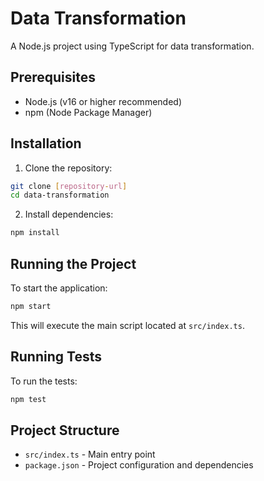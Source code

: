 # Data Transformation

A Node.js project using TypeScript for data transformation.

## Prerequisites

- Node.js (v16 or higher recommended)
- npm (Node Package Manager)

## Installation

1. Clone the repository:

```bash
git clone [repository-url]
cd data-transformation
```

2. Install dependencies:

```bash
npm install
```

## Running the Project

To start the application:

```bash
npm start
```

This will execute the main script located at `src/index.ts`.

## Running Tests

To run the tests:

```bash
npm test
```

## Project Structure

- `src/index.ts` - Main entry point
- `package.json` - Project configuration and dependencies
